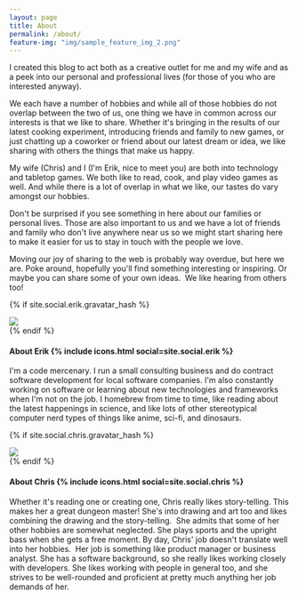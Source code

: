 ```yaml
---
layout: page
title: About
permalink: /about/
feature-img: "img/sample_feature_img_2.png"
---
```


I created this blog to act both as a creative outlet for me and my wife and as a peek into our personal and professional lives (for those of you who are interested anyway).

We each have a number of hobbies and while all of those hobbies do not overlap between the two of us, one thing we have in common across our interests is that we like to share. Whether it's bringing in the results of our latest cooking experiment, introducing friends and family to new games, or just chatting up a coworker or friend about our latest dream or idea, we like sharing with others the things that make us happy.

My wife (Chris) and I (I'm Erik, nice to meet you) are both into technology and tabletop games. We both like to read, cook, and play video games as well. And while there is a lot of overlap in what we like, our tastes do vary amongst our hobbies.

Don't be surprised if you see something in here about our families or personal lives. Those are also important to us and we have a lot of friends and family who don't live anywhere near us so we might start sharing here to make it easier for us to stay in touch with the people we love.

Moving our joy of sharing to the web is probably way overdue, but here we are. Poke around, hopefully you'll find something interesting or inspiring. Or maybe you can share some of your own ideas.  We like hearing from others too!

{% if site.social.erik.gravatar_hash %}
<div class="about-img">
  <img src="//gravatar.com/avatar/{{ site.social.erik.gravatar_hash }}?s=100"/>
</div>
{% endif %}
<h4>About Erik {% include icons.html social=site.social.erik %}</h4>

I'm a code mercenary. I run a small consulting business and do contract software development for local software companies. I'm also constantly working on software or learning about new technologies and frameworks when I'm not on the job. I homebrew from time to time, like reading about the latest happenings in science, and like lots of other stereotypical computer nerd types of things like anime, sci-fi, and dinosaurs.

{% if site.social.chris.gravatar_hash %}
<div class="about-img">
  <img src="//gravatar.com/avatar/{{ site.social.erik.gravatar_hash }}?s=100"/>
</div>
{% endif %}
<h4>About Chris {% include icons.html social=site.social.chris %}</h4>

Whether it's reading one or creating one, Chris really likes story-telling. This makes her a great dungeon master! She's into drawing and art too and likes combining the drawing and the story-telling.  She admits that some of her other hobbies are somewhat neglected. She plays sports and the upright bass when she gets a free moment. By day, Chris' job doesn't translate well into her hobbies.  Her job is something like product manager or business analyst. She has a software background, so she really likes working closely with developers. She likes working with people in general too, and she strives to be well-rounded and proficient at pretty much anything her job demands of her.
